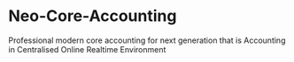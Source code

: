 # Neo-Core-Accounting
Professional modern core accounting for next generation that is Accounting in Centralised Online Realtime Environment
